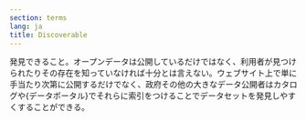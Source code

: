 ```yaml
---
section: terms
lang: ja
title: Discoverable
---
```


発見できること。オープンデータは公開しているだけではなく、利用者が見つけられたりその存在を知っていなければ十分とは言えない。ウェブサイト上で単に手当たり次第に公開するだけでなく、政府その他の大きなデータ公開者はカタログや{データポータル}でそれらに索引をつけることでデータセットを発見しやすくすることができる。
